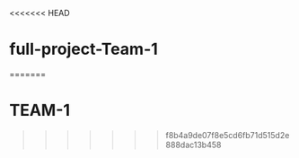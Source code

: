 <<<<<<< HEAD
# full-project-Team-1
=======
# TEAM-1
>>>>>>> f8b4a9de07f8e5cd6fb71d515d2e888dac13b458
